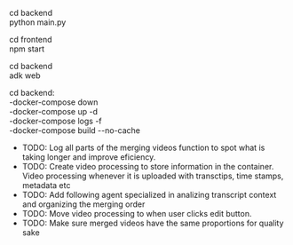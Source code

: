 cd backend\
python main.py

cd frontend\
npm start

cd backend\
adk web

cd backend:\
-docker-compose down\
-docker-compose up -d\
-docker-compose logs -f\
-docker-compose build --no-cache

- TODO: Log all parts of the merging videos function to spot what is taking longer and improve eficiency.
- TODO: Create video processing to store information in the container. Video processing whenever it is uploaded with transctips, time stamps, metadata etc
- TODO: Add following agent specialized in analizing transcript context and organizing the merging order
- TODO: Move video processing to when user clicks edit button.
- TODO: Make sure merged videos have the same proportions for quality sake
